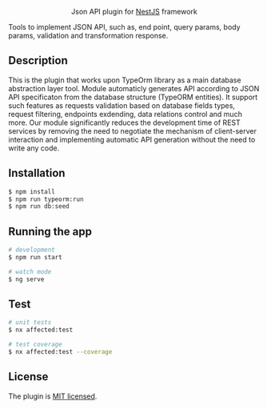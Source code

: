<p align="center">
  Json API plugin for 
  <a href="http://nestjs.com/" target="blank">NestJS</a>
  framework 
</p>
<p>
   Tools to implement JSON API, such as, end point, query params, body params, validation and transformation response.
</p>

## Description

<p>
This is the plugin that works upon TypeOrm library as a main database abstraction layer tool. Module automaticly generates API according to JSON API specificaton from the database structure (TypeORM entities). It support such features as requests validation based on database fields types, request filtering, endpoints exdending, data relations control and much more. Our module significantly reduces the development time of REST services by removing the need to negotiate the mechanism of client-server interaction and implementing automatic API generation without the need to write any code.
</p>

## Installation

```bash
$ npm install
$ npm run typeorm:run
$ npm run db:seed
```

## Running the app

```bash
# development
$ npm run start

# watch mode
$ ng serve

```

## Test

```bash
# unit tests
$ nx affected:test

# test coverage
$ nx affected:test --coverage
```

## License

The plugin is [MIT licensed](LICENSE).
